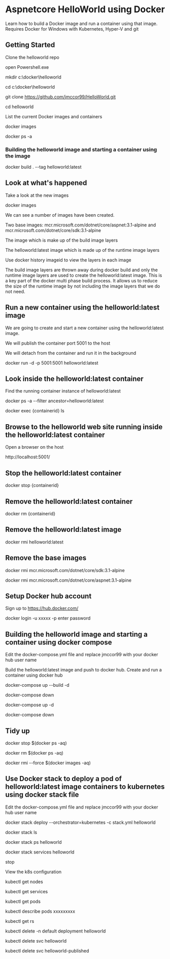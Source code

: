# Aspnetcore HelloWorld using Docker

Learn how to build a Docker image and run a container using that image. Requires Docker for Windows with Kubernetes, Hyper-V and git

## Getting Started

Clone the helloworld repo

open Powershell.exe 

mkdir c:\docker\helloworld

cd c:\docker\helloworld

git clone https://github.com/jmccor99/HelloWorld.git

cd helloworld

List the current Docker images and containers

docker images

docker ps -a

### Building the helloworld image and starting a container using the image

docker build . --tag helloworld:latest

## Look at what's happened

Take a look at the new images

docker images

We can see a number of images have been created. 

Two base images: mcr.microsoft.com/dotnet/core/aspnet:3.1-alpine and mcr.microsoft.com/dotnet/core/sdk:3.1-alpine

The <none> image which is make up of the build image layers

The helloworld:latest image which is made up of the runtime image layers

Use docker history imageid to view the layers in each image

The build image layers are thrown away during docker build and only the runtime image layers are used to create the helloworld:latest image. This is a key part of the docker multi phase build process. It allows us to reduce the size of the runtime image by not including the image layers that we do not need.

## Run a new container using the helloworld:latest image

We are going to create and start a new container using the helloworld:latest image. 

We will publish the container port 5001 to the host

We will detach from the container and run it in the background

docker run -d -p 5001:5001 helloworld:latest

## Look inside the helloworld:latest container

Find the running container instance of helloworld:latest

docker ps -a --filter ancestor=helloworld:latest

docker exec {containerid} ls

## Browse to the helloworld web site running inside the helloworld:latest container

Open a browser on the host

http://localhost:5001/

## Stop the helloworld:latest container

docker stop {containerid}

## Remove the helloworld:latest container

docker rm {containerid}

## Remove the helloworld:latest image

docker rmi helloworld:latest

## Remove the base images

docker rmi mcr.microsoft.com/dotnet/core/sdk:3.1-alpine

docker rmi mcr.microsoft.com/dotnet/core/aspnet:3.1-alpine

## Setup Docker hub account

Sign up to https://hub.docker.com/

docker login -u xxxxx -p
enter password

## Building the helloworld image and starting a container using docker compose

Edit the docker-compose.yml file and replace jmccor99 with your docker hub user name

Build the helloworld:latest image and push to docker hub. Create and run a container using docker hub

docker-compose up --build -d

docker-compose down

docker-compose up -d

docker-compose down

## Tidy up

docker stop $(docker ps -aq)

docker rm $(docker ps -aq)

docker rmi --force $(docker images -aq)

## Use Docker stack to deploy a pod of helloworld:latest image containers to kubernetes using docker stack file

Edit the docker-compose.yml file and replace jmccor99 with your docker hub user name

docker stack deploy --orchestrator=kubernetes -c stack.yml helloworld

docker stack ls

docker stack ps helloworld

docker stack services helloworld

stop 

View the k8s configuration

kubectl get nodes

kubectl get services

kubectl get pods

kubectl describe pods xxxxxxxxx

kubectl get rs

kubectl delete -n default deployment helloworld

kubectl delete svc helloworld

kubectl delete svc helloworld-published



